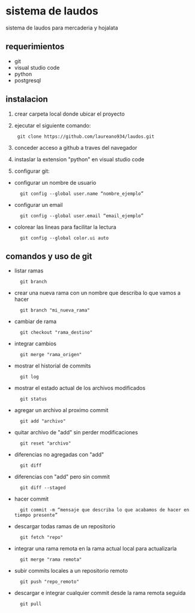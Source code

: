 # sistema de laudos
sistema de laudos para mercaderia y hojalata

## requerimientos
- git
- visual studio code
- python
- postgresql

## instalacion
1. crear carpeta local donde ubicar el proyecto
2. ejecutar el siguiente comando:

        git clone https://github.com/laureano934/laudos.git

3. conceder acceso a github a traves del navegador
4. instaslar la extension "python" en visual studio code
5. configurar git:

- configurar un nombre de usuario

        git config --global user.name “nombre_ejemplo”

- configurar un email

        git config --global user.email “email_ejemplo”

- colorear las lineas para facilitar la lectura

        git config --global color.ui auto

## comandos y uso de git

- listar ramas

        git branch

- crear una nueva rama con un nombre que describa lo que vamos a hacer

        git branch "mi_nueva_rama"

- cambiar de rama

        git checkout "rama_destino"

- integrar cambios

        git merge "rama_origen"

- mostrar el historial de commits

        git log

- mostrar el estado actual de los archivos modificados
        
        git status

- agregar un archivo al proximo commit

        git add "archivo"

- quitar archivo de "add" sin perder modificaciones
        
        git reset "archivo"

- diferencias no agregadas con "add"
        
        git diff

- diferencias con "add" pero sin commit

        git diff --staged

- hacer commit

        git commit -m “mensaje que describa lo que acabamos de hacer en tiempo presente”

- descargar todas ramas de un repositorio

        git fetch "repo"

- integrar una rama remota en la rama actual local para actualizarla
        
        git merge "rama remota"

- subir commits locales a un repositorio remoto

        git push "repo_remoto"

- descargar e integrar cualquier commit desde la rama remota seguida 

        git pull

